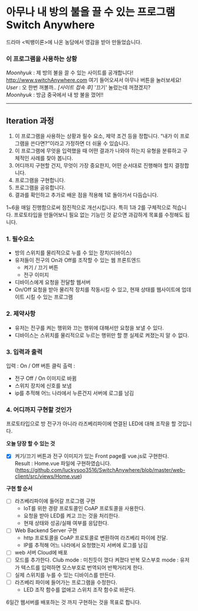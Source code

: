 # 아무나 내 방의 불을 끌 수 있는 프로그램 Switch Anywhere

드라마 <빅뱅이론>에 나온 농담에서 영감을 받아 만들었습니다.

### 이 프로그램을 사용하는 상황

*Moonhyuk* : 제 방의 불을 끌 수 있는 사이트를 공개합니다! http://www.switchAnywhere.com 여기 들어오셔서 아무나 버튼을 눌러보세요!<br>
*User* : 오 한번 꺼볼까.. *[사이트 접속 후]* '끄기' 눌렀는데 꺼졌겠지?<br>
*Moonhyuk* : 방금 중국에서 내 방 불을 껐어!!

----

## Iteration 과정
1. 이  프로그램을  사용하는  상황과  필수  요소, 제약  조건  등을  정합니다. “내가  이  프로그램을  쓴다면?”이라고  가정하면  더  쉬울  수  있습니다.
2. 이  프로그램에  무엇을  입력했을  때  어떤  결과가  나와야  하는지  유형을  분류하고  구체적인  사례를  찾아  봅니다.
3. 어디까지  구현할  건지, 무엇이  가장  중요한지, 어떤  순서대로  진행해야  할지  결정합니다.
4. 프로그램을  구현합니다.
5. 프로그램을  공유합니다.
6. 결과를  확인하고  추가로  배운  점을  적용해 1로  돌아가서  다듬습니다.

1~6을  매일  진행함으로써  점진적으로  개선시킵니다. 특히 1과 2를 구체적으로 적습니다. 프로토타입을 만들어보니 필요 없는 기능인 것 같으면 과감하게 목표를 수정해도 됩니다.


### 1. 필수요소
 - 방의 스위치를 물리적으로 누를 수 있는 장치(디바이스)
 - 유저들이 전구의 On과 Off를 조작할 수 있는 웹 프론트엔드
	 - 켜기 / 끄기 버튼
	 - 전구 이미지
 - 디바이스에게 요청을 전달할 웹서버
 - On/Off 요청을 받아 물리적 장치를 작동시킬 수 있고, 현재 상태를 웹사이트에 업데이트 시킬 수 있는 프로그램

### 2. 제약사항
- 유저는 전구를 켜는 행위와 끄는 행위에 대해서만 요청을 보낼 수 있다.
- 디바이스는 스위치를 물리적으로 누르는 행위만 할 뿐 실제로 켜졌는지 알 수 없다.


### 3. 입력과 출력
입력 : On / Off 버튼 클릭
출력 :
- 전구 Off / On 이미지로 바뀜
- 스위치 장치에 신호를 보냄
- ip를 추적해 어느 나라에서 누른건지 서버에 로그를 남김

### 4. 어디까지 구현할 것인가
프로토타입으로 방 전구가 아니라 라즈베리파이에 연결된 LED에 대해 조작을 할 것입니다.

**오늘 당장 할 수 있는 것**
- [x] 켜기/끄기 버튼과 전구 이미지가 있는 Front page를 vue.js로 구현한다.<br>
Result : Home.vue 파일에 구현하였습니다.(https://github.com/luckysoo3516/SwitchAnywhere/blob/master/web-client/src/views/Home.vue)

**구현 할 순서**
- [ ] 라즈베리파이에 들어갈 프로그램 구현
	- IoT를 위한 경량 프로토콜인 CoAP 프로토콜을 사용한다.
	- 요청을 받아 LED를 켜고 끄는 것을 처리한다.
	- 현재 상태와 성공/실패 여부를 응답한다.
- [ ] Web Backend Server 구현
	- http 프로토콜을 CoAP 프로토콜로 변환하여 라즈베리 파이에 전달.
	- IP를 추적해 어느 나라에서 요청했는지 서버에 로그를 남김
- [ ] web 서버 Cloud에 배포 
- [ ] 모드를 추가한다.
Club mode : 미친듯이 껐다 켜졌다 반복
모스부호 mode : 유저가 텍스트를 입력하면 모스부호로 번역되어 반짝거리게 한다.
- [ ] 실제 스위치를 누를 수 있는 디바이스를 만든다.
- [ ] 라즈베리 파이에 들어가는 프로그램을 수정한다.
	- LED 조작 함수를 없애고 스위치 조작 함수로 바꾼다.

6일간 웹서버를 배포하는 것 까지 구현하는 것을 목표로 합니다.



